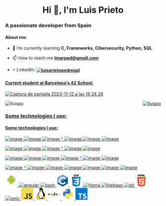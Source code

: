 
<h1 align="center">Hi 👋, I'm Luis Prieto</h1>
<h3 align="left">A passionate developer from Spain</h3
<img width="1011" alt="Captura de pantalla 2023-11-12 a las 19 31 30" src="https://github.com/LLuisPP/LLuisPP/assets/116104082/6bac053a-f565-4f35-a57b-14f0aa916d0a">
<h4 align="left">About me:</h4><p align="left"> 
  
- 🌱 I’m currently learning **C, Frameworks, Cibersecurity, Python, SQL**

- 📫 How to reach me **lmprped@gmail.com**

- ⚡ LinkedIn: **<a href="https://linkedin.com/in/luisprietopedregal" target="blank"><img align="center" src="https://raw.githubusercontent.com/rahuldkjain/github-profile-readme-generator/master/src/images/icons/Social/linked-in-alt.svg" alt="luisprietopedregal" height="30" width="40" />**
  
<h4 align="left">Current student at Barcelona's 42 School:</h4>

<img width="400" alt="Captura de pantalla 2023-11-12 a las 19 24 26" src="https://github.com/LLuisPP/LLuisPP/assets/116104082/27c2898d-c818-4080-8a11-a0a708b9ffa6">
<p>
<img align="left" src="https://github-readme-stats.vercel.app/api/top-langs?username=lluispp&show_icons=true&locale=en&layout=compact" alt="lluispp" /></p>


<p align="right"> <img src="https://komarev.com/ghpvc/?username=lluispp&label=Profile%20views&color=0eb437&style=flat" alt="lluispp" /> </p>

<h3 align="left">Some technologies I use:</h3>
<h4 align="left">Some technologies I use:</h4>

![image](https://img.shields.io/badge/mac%20os-000000?style=for-the-badge&logo=apple&logoColor=white)
![image](https://img.shields.io/badge/Windows-0078D6?style=for-the-badge&logo=windows&logoColor=white)
![image](https://img.shields.io/badge/Linux-FCC624?style=for-the-badge&logo=linux&logoColor=black) ^
![image](https://img.shields.io/badge/Debian-A81D33?style=for-the-badge&logo=debian&logoColor=white)
![image](https://img.shields.io/badge/Kali_Linux-557C94?style=for-the-badge&logo=kali-linux&logoColor=white)
![image](https://img.shields.io/badge/Red%20Hat-EE0000?style=for-the-badge&logo=redhat&logoColor=white)

![image](https://img.shields.io/badge/GIT-E44C30?style=for-the-badge&logo=git&logoColor=white)
![image](https://img.shields.io/badge/GNU%20Bash-4EAA25?style=for-the-badge&logo=GNU%20Bash&logoColor=white)
![image](https://img.shields.io/badge/VIM-%2311AB00.svg?&style=for-the-badge&logo=vim&logoColor=white) ^
![image](https://img.shields.io/badge/VirtualBox-21416b?style=for-the-badge&logo=VirtualBox&logoColor=white)
![image](https://img.shields.io/badge/VMware-231f20?style=for-the-badge&logo=VMware&logoColor=white)

![image](https://img.shields.io/badge/C-00599C?style=for-the-badge&logo=c&logoColor=white) 
![image](https://img.shields.io/badge/JavaScript-323330?style=for-the-badge&logo=javascript&logoColor=F7DF1E)
![image](https://img.shields.io/badge/TypeScript-007ACC?style=for-the-badge&logo=typescript&logoColor=white)
![image](https://img.shields.io/badge/AngularJS-E23237?style=for-the-badge&logo=angularjs&logoColor=white) ^ 
![image](https://img.shields.io/badge/HTML5-E34F26?style=for-the-badge&logo=html5&logoColor=white)
![image](https://img.shields.io/badge/CSS3-1572B6?style=for-the-badge&logo=css3&logoColor=white)

![image](https://img.shields.io/badge/Android-3DDC84?style=for-the-badge&logo=android&logoColor=white) ^
![image](https://img.shields.io/badge/Ionic-3880FF?style=for-the-badge&logo=ionic&logoColor=white)
![image](https://img.shields.io/badge/Capacitor-119EFF?style=for-the-badge&logo=Capacitor&logoColor=white)
![image](https://img.shields.io/badge/Cordova-35434F?style=for-the-badge&logo=apache-cordova&logoColor=E8E8E8)
![image](https://img.shields.io/badge/firebase-ffca28?style=for-the-badge&logo=firebase&logoColor=black)
![image](https://img.shields.io/badge/Node%20js-339933?style=for-the-badge&logo=nodedotjs&logoColor=white)
![image](https://img.shields.io/badge/npm-CB3837?style=for-the-badge&logo=npm&logoColor=white)

<p align="left"> <a href="https://developer.android.com" target="_blank" rel="noreferrer"> <img src="https://raw.githubusercontent.com/devicons/devicon/master/icons/android/android-original-wordmark.svg" alt="android" width="40" height="40"/> </a> <a href="https://angular.io" target="_blank" rel="noreferrer"> <img src="https://angular.io/assets/images/logos/angular/angular.svg" alt="angular" width="40" height="40"/> </a> <a href="https://www.gnu.org/software/bash/" target="_blank" rel="noreferrer"> <img src="https://www.vectorlogo.zone/logos/gnu_bash/gnu_bash-icon.svg" alt="bash" width="40" height="40"/> </a> <a href="https://www.cprogramming.com/" target="_blank" rel="noreferrer"> <img src="https://raw.githubusercontent.com/devicons/devicon/master/icons/c/c-original.svg" alt="c" width="40" height="40"/> </a> <a href="https://www.w3schools.com/css/" target="_blank" rel="noreferrer"> <img src="https://raw.githubusercontent.com/devicons/devicon/master/icons/css3/css3-original-wordmark.svg" alt="css3" width="40" height="40"/> </a> <a href="https://www.figma.com/" target="_blank" rel="noreferrer"> <img src="https://www.vectorlogo.zone/logos/figma/figma-icon.svg" alt="figma" width="40" height="40"/> </a> <a href="https://firebase.google.com/" target="_blank" rel="noreferrer"> <img src="https://www.vectorlogo.zone/logos/firebase/firebase-icon.svg" alt="firebase" width="40" height="40"/> </a> <a href="https://git-scm.com/" target="_blank" rel="noreferrer"> <img src="https://www.vectorlogo.zone/logos/git-scm/git-scm-icon.svg" alt="git" width="40" height="40"/> </a> <a href="https://www.w3.org/html/" target="_blank" rel="noreferrer"> <img src="https://raw.githubusercontent.com/devicons/devicon/master/icons/html5/html5-original-wordmark.svg" alt="html5" width="40" height="40"/> </a> <a href="https://ionicframework.com" target="_blank" rel="noreferrer"> <img src="https://upload.wikimedia.org/wikipedia/commons/d/d1/Ionic_Logo.svg" alt="ionic" width="40" height="40"/> </a> <a href="https://developer.mozilla.org/en-US/docs/Web/JavaScript" target="_blank" rel="noreferrer"> <img src="https://raw.githubusercontent.com/devicons/devicon/master/icons/javascript/javascript-original.svg" alt="javascript" width="40" height="40"/> </a> <a href="https://www.linux.org/" target="_blank" rel="noreferrer"> <img src="https://raw.githubusercontent.com/devicons/devicon/master/icons/linux/linux-original.svg" alt="linux" width="40" height="40"/> </a> <a href="https://nodejs.org" target="_blank" rel="noreferrer"> <img src="https://raw.githubusercontent.com/devicons/devicon/master/icons/nodejs/nodejs-original-wordmark.svg" alt="nodejs" width="40" height="40"/> </a> <a href="https://www.python.org" target="_blank" rel="noreferrer"> <img src="https://raw.githubusercontent.com/devicons/devicon/master/icons/python/python-original.svg" alt="python" width="40" height="40"/> </a> <a href="https://www.typescriptlang.org/" target="_blank" rel="noreferrer"> <img src="https://raw.githubusercontent.com/devicons/devicon/master/icons/typescript/typescript-original.svg" alt="typescript" width="40" height="40"/> </a> </p>


